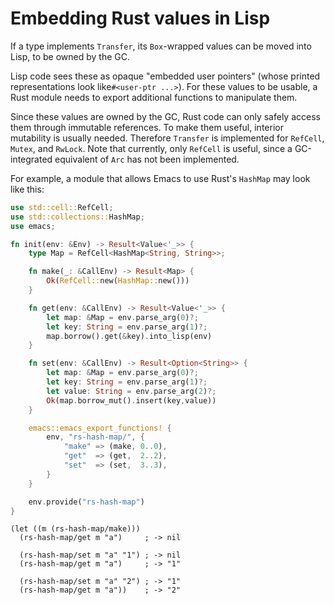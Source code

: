 # Embedding Rust values in Lisp

If a type implements `Transfer`, its `Box`-wrapped values can be moved into Lisp, to be owned by the GC.

Lisp code sees these as opaque "embedded user pointers" (whose printed representations look like`#<user-ptr ...>`). For these values to be usable, a Rust module needs to export additional functions to manipulate them.

Since these values are owned by the GC, Rust code can only safely access them through immutable references. To make them useful, interior mutability is usually needed. Therefore `Transfer` is implemented for `RefCell`, `Mutex`, and `RwLock`. Note that currently, only `RefCell` is useful, since a GC-integrated equivalent of `Arc` has not been implemented.

For example, a module that allows Emacs to use Rust's `HashMap` may look like this:

```rust
use std::cell::RefCell;
use std::collections::HashMap;
use emacs;

fn init(env: &Env) -> Result<Value<'_>> {
    type Map = RefCell<HashMap<String, String>>;

    fn make(_: &CallEnv) -> Result<Map> {
        Ok(RefCell::new(HashMap::new()))
    }

    fn get(env: &CallEnv) -> Result<Value<'_>> {
        let map: &Map = env.parse_arg(0)?;
        let key: String = env.parse_arg(1)?;
        map.borrow().get(&key).into_lisp(env)
    }

    fn set(env: &CallEnv) -> Result<Option<String>> {
        let map: &Map = env.parse_arg(0)?;
        let key: String = env.parse_arg(1)?;
        let value: String = env.parse_arg(2)?;
        Ok(map.borrow_mut().insert(key,value))
    }

    emacs::emacs_export_functions! {
        env, "rs-hash-map/", {
            "make" => (make, 0..0),
            "get"  => (get,  2..2),
            "set"  => (set,  3..3),
        }
    }

    env.provide("rs-hash-map")
}
```

```emacs-lisp
(let ((m (rs-hash-map/make)))
  (rs-hash-map/get m "a")     ; -> nil

  (rs-hash-map/set m "a" "1") ; -> nil
  (rs-hash-map/get m "a")     ; -> "1"

  (rs-hash-map/set m "a" "2") ; -> "1"
  (rs-hash-map/get m "a"))    ; -> "2"
```
